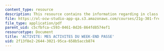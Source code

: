 ```yaml
---
content_type: resource
description: This resource contains the information regarding in class activities.
file: https://ol-ocw-studio-app-qa.s3.amazonaws.com/courses/21g-301-french-i-fall-2004/2f13f8e22644302195ca658b5accb874_MIT21G_301F04_ch5_ex2.pdf
file_type: application/pdf
parent_uid: c5cfbfca-c593-0461-0d26-864fd8574ef1
resourcetype: Document
title: 'ACTIVITE: MES ACTIVITES DU WEEK-END PASSE'
uid: 2f13f8e2-2644-3021-95ca-658b5accb874
---
```

